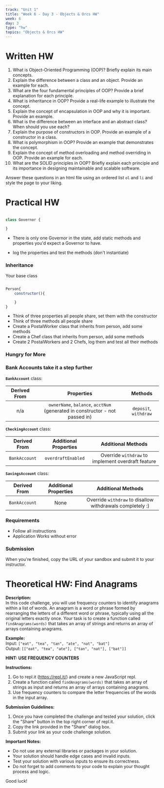 ```yaml
---
track: "Unit 1"
title: "Week 6 - Day 3 - Objects & Orcs HW"
week: 6
day: 3
type: "hw"
topics: "Objects & Orcs HW"
---
```

# Written HW

1. What is Object-Oriented Programming (OOP)? Briefly explain its main concepts.
1. Explain the difference between a class and an object. Provide an example for each.
1. What are the four fundamental principles of OOP? Provide a brief explanation for each principle.
1. What is inheritance in OOP? Provide a real-life example to illustrate the concept.
1. Explain the concept of encapsulation in OOP and why it is important. Provide an example.
1. What is the difference between an interface and an abstract class? When should you use each?
1. Explain the purpose of constructors in OOP. Provide an example of a constructor in a class.
1. What is polymorphism in OOP? Provide an example that demonstrates the concept.
1. Explain the concept of method overloading and method overriding in OOP. Provide an example for each.
1. What are the SOLID principles in OOP? Briefly explain each principle and its importance in designing maintainable and scalable software.

Answer these questions in an html file using an ordered list `ol` and `li` and style the page to your liking.

# Practical HW

```js

class Governor {

}

```

- There is only one Governor in the state, add static methods and properties you'd expect a Governor to have.

- log the properties and test the methods (don't instantiate)


### Inheritance

Your base class

```js

Person{
    constructor(){

    }
}
```

- Think of three properties all people share, set them with the constructor
- Think of three methods all people share
- Create a PostalWorker class that inherits from person, add some methods
- Create a Chef class that inherits from person, add some methods
- Create 2 PostalWorkers and 2 Chefs, log them and test all their methods

### Hungry for More
### Bank Accounts take it a step further

**`BankAccount`** class:

| Derived From | Properties | Methods |
| :---: | :---: | :---: |
| n/a | `ownerName`, `balance`, `acctNum` (generated in constructor - not passed in) | `deposit`, `withdraw` |

**`CheckingAccount`** class:

| Derived From | Additional Properties | Additional Methods |
| :---: | :---: | :---: |
| `BankAccount` | `overdraftEnabled` |  Override `withdraw` to implement overdraft feature |

**`SavingsAccount`** class:

| Derived From | Additional Properties | Additional Methods |
| :---: | :---: | :---: |
| `BankAccount` | None |  Override `withdraw` to disallow withdrawals completely :) |

### Requirements

- Follow all instructions
- Application Works without error

### Submission

When you're finished, copy the URL of your sandbox and submit it to your instructor.


# Theoretical HW: Find Anagrams

**Description:**  
In this code challenge, you will use frequency counters to identify anagrams within a list of words. An anagram is a word or phrase formed by rearranging the letters of a different word or phrase, typically using all the original letters exactly once. Your task is to create a function called `findAnagrams(words)` that takes an array of strings and returns an array of arrays containing anagrams.

**Example:**  
Input: `["eat", "tea", "tan", "ate", "nat", "bat"]`  
Output: `[["eat", "tea", "ate"], ["tan", "nat"], ["bat"]]`

**HINT: USE FREQUENCY COUNTERS**

**Instructions:**

1. Go to repl.it (https://repl.it/) and create a new JavaScript repl.
2. Create a function called `findAnagrams(words)` that takes an array of strings as input and returns an array of arrays containing anagrams.
3. Use frequency counters to compare the letter frequencies of the words in the input array.

**Submission Guidelines:**

1. Once you have completed the challenge and tested your solution, click the "Share" button in the top right corner of repl.it.
2. Copy the link provided in the "Share" dialog box.
3. Submit your link as your code challenge solution.

**Important Notes:**

- Do not use any external libraries or packages in your solution.
- Your solution should handle edge cases and invalid inputs.
- Test your solution with various inputs to ensure its correctness.
- Do not forget to add comments to your code to explain your thought process and logic.

Good luck!
